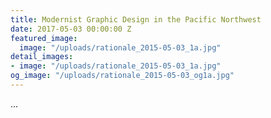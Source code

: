 ```yaml
---
title: Modernist Graphic Design in the Pacific Northwest
date: 2017-05-03 00:00:00 Z
featured_image:
  image: "/uploads/rationale_2015-05-03_1a.jpg"
detail_images:
- image: "/uploads/rationale_2015-05-03_1a.jpg"
og_image: "/uploads/rationale_2015-05-03_og1a.jpg"
---
```


...